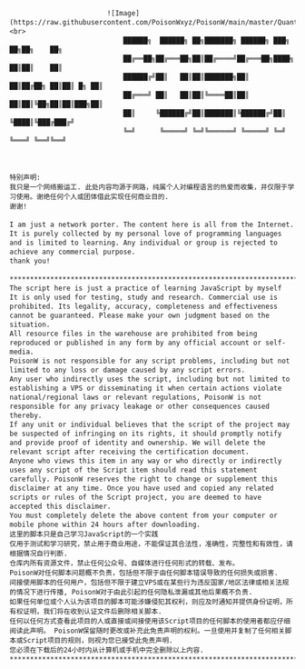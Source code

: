 							![Image](https://raw.githubusercontent.com/PoisonWxyz/PoisonW/main/master/Quantumult%20X/Images/poisonw.jpg)<br>                                                                                                           
                                ██████╗  ██████╗ ██╗███████╗ ██████╗ ███╗   ██╗██╗    ██╗
                                ██╔══██╗██╔═══██╗██║██╔════╝██╔═══██╗████╗  ██║██║    ██║
                                ██████╔╝██║   ██║██║███████╗██║   ██║██╔██╗ ██║██║ █╗ ██║
                                ██╔═══╝ ██║   ██║██║╚════██║██║   ██║██║╚██╗██║██║███╗██║
                                ██║     ╚██████╔╝██║███████║╚██████╔╝██║ ╚████║╚███╔███╔╝
                                ╚═╝      ╚═════╝ ╚═╝╚══════╝ ╚═════╝ ╚═╝  ╚═══╝ ╚══╝╚══╝



	特别声明:
	我只是一个网络搬运工. 此处内容均源于网路，纯属个人对编程语言的热爱而收集，并仅限于学习使用。谢绝任何个人或团体借此实现任何商业目的.
	谢谢!
	
	I am just a network porter. The content here is all from the Internet. It is purely collected by my personal love of programming languages and is limited to learning. Any individual or group is rejected to achieve any commercial purpose.
	thank you!

	****************************************************************************************************************************************************************************************************************************************************************************************************************************************************************
	The script here is just a practice of learning JavaScript by myself
    It is only used for testing, study and research. Commercial use is prohibited. Its legality, accuracy, completeness and effectiveness cannot be guaranteed. Please make your own judgment based on the situation.
    All resource files in the warehouse are prohibited from being reproduced or published in any form by any official account or self-media.
    PoisonW is not responsible for any script problems, including but not limited to any loss or damage caused by any script errors.
    Any user who indirectly uses the script, including but not limited to establishing a VPS or disseminating it when certain actions violate national/regional laws or relevant regulations, PoisonW is not responsible for any privacy leakage or other consequences caused thereby.
    If any unit or individual believes that the script of the project may be suspected of infringing on its rights, it should promptly notify and provide proof of identity and ownership. We will delete the relevant script after receiving the certification document.
    Anyone who views this item in any way or who directly or indirectly uses any script of the Script item should read this statement carefully. PoisonW reserves the right to change or supplement this disclaimer at any time. Once you have used and copied any related scripts or rules of the Script project, you are deemed to have accepted this disclaimer.
    You must completely delete the above content from your computer or mobile phone within 24 hours after downloading.
    这里的脚本只是自己学习JavaScript的一个实践
    仅用于测试和学习研究，禁止用于商业用途，不能保证其合法性，准确性，完整性和有效性，请根据情况自行判断.
    仓库内所有资源文件，禁止任何公众号、自媒体进行任何形式的转载、发布。
    PoisonW对任何脚本问题概不负责，包括但不限于由任何脚本错误导致的任何损失或损害.
    间接使用脚本的任何用户，包括但不限于建立VPS或在某些行为违反国家/地区法律或相关法规的情况下进行传播, PoisonW对于由此引起的任何隐私泄漏或其他后果概不负责.
    如果任何单位或个人认为该项目的脚本可能涉嫌侵犯其权利，则应及时通知并提供身份证明，所有权证明，我们将在收到认证文件后删除相关脚本.
    任何以任何方式查看此项目的人或直接或间接使用该Script项目的任何脚本的使用者都应仔细阅读此声明。 PoisonW保留随时更改或补充此免责声明的权利。一旦使用并复制了任何相关脚本或Script项目的规则，则视为您已接受此免责声明.
    您必须在下载后的24小时内从计算机或手机中完全删除以上内容.
	****************************************************************************************************************************************************************************************************************************************************************************************************************************************************************



